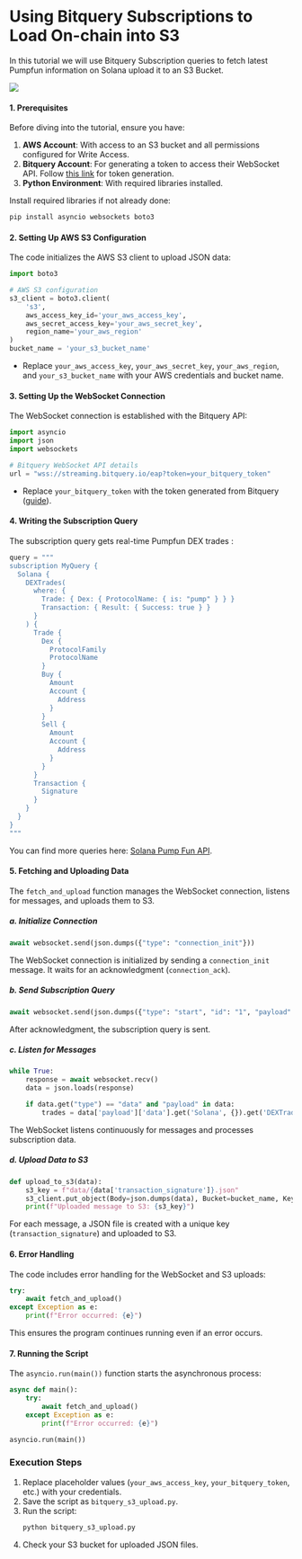 # Using Bitquery Subscriptions to Load On-chain into S3

In this tutorial we will use Bitquery Subscription queries to fetch latest Pumpfun information on Solana upload it to an S3 Bucket.

![](/img/aws/upload.png)

#### **1. Prerequisites**

Before diving into the tutorial, ensure you have:

1. **AWS Account**: With access to an S3 bucket and all permissions configured for Write Access.
2. **Bitquery Account**: For generating a token to access their WebSocket API. Follow [this link](https://docs.bitquery.io/docs/authorisation/how-to-generate/) for token generation.
3. **Python Environment**: With required libraries installed.

Install required libraries if not already done:

```bash
pip install asyncio websockets boto3
```

#### **2. Setting Up AWS S3 Configuration**

The code initializes the AWS S3 client to upload JSON data:

```python
import boto3

# AWS S3 configuration
s3_client = boto3.client(
    's3',
    aws_access_key_id='your_aws_access_key',
    aws_secret_access_key='your_aws_secret_key',
    region_name='your_aws_region'
)
bucket_name = 'your_s3_bucket_name'
```

- Replace `your_aws_access_key`, `your_aws_secret_key`, `your_aws_region`, and `your_s3_bucket_name` with your AWS credentials and bucket name.

#### **3. Setting Up the WebSocket Connection**

The WebSocket connection is established with the Bitquery API:

```python
import asyncio
import json
import websockets

# Bitquery WebSocket API details
url = "wss://streaming.bitquery.io/eap?token=your_bitquery_token"
```

- Replace `your_bitquery_token` with the token generated from Bitquery ([guide](https://docs.bitquery.io/docs/authorisation/how-to-generate/)).

#### **4. Writing the Subscription Query**

The subscription query gets real-time Pumpfun DEX trades :

```python
query = """
subscription MyQuery {
  Solana {
    DEXTrades(
      where: {
        Trade: { Dex: { ProtocolName: { is: "pump" } } }
        Transaction: { Result: { Success: true } }
      }
    ) {
      Trade {
        Dex {
          ProtocolFamily
          ProtocolName
        }
        Buy {
          Amount
          Account {
            Address
          }
        }
        Sell {
          Amount
          Account {
            Address
          }
        }
      }
      Transaction {
        Signature
      }
    }
  }
}
"""
```

You can find more queries here: [Solana Pump Fun API](https://docs.bitquery.io/docs/examples/Solana/Pump-Fun-API/).

#### **5. Fetching and Uploading Data**

The `fetch_and_upload` function manages the WebSocket connection, listens for messages, and uploads them to S3.

##### **a. Initialize Connection**

```python
await websocket.send(json.dumps({"type": "connection_init"}))
```

The WebSocket connection is initialized by sending a `connection_init` message. It waits for an acknowledgment (`connection_ack`).

##### **b. Send Subscription Query**

```python
await websocket.send(json.dumps({"type": "start", "id": "1", "payload": {"query": query}}))
```

After acknowledgment, the subscription query is sent.

##### **c. Listen for Messages**

```python
while True:
    response = await websocket.recv()
    data = json.loads(response)

    if data.get("type") == "data" and "payload" in data:
        trades = data['payload']['data'].get('Solana', {}).get('DEXTrades', [])
```

The WebSocket listens continuously for messages and processes subscription data.

##### **d. Upload Data to S3**

```python
def upload_to_s3(data):
    s3_key = f"data/{data['transaction_signature']}.json"
    s3_client.put_object(Body=json.dumps(data), Bucket=bucket_name, Key=s3_key)
    print(f"Uploaded message to S3: {s3_key}")
```

For each message, a JSON file is created with a unique key (`transaction_signature`) and uploaded to S3.

#### **6. Error Handling**

The code includes error handling for the WebSocket and S3 uploads:

```python
try:
    await fetch_and_upload()
except Exception as e:
    print(f"Error occurred: {e}")
```

This ensures the program continues running even if an error occurs.

#### **7. Running the Script**

The `asyncio.run(main())` function starts the asynchronous process:

```python
async def main():
    try:
        await fetch_and_upload()
    except Exception as e:
        print(f"Error occurred: {e}")

asyncio.run(main())
```

### **Execution Steps**

1. Replace placeholder values (`your_aws_access_key`, `your_bitquery_token`, etc.) with your credentials.
2. Save the script as `bitquery_s3_upload.py`.
3. Run the script:
   ```bash
   python bitquery_s3_upload.py
   ```
4. Check your S3 bucket for uploaded JSON files.
